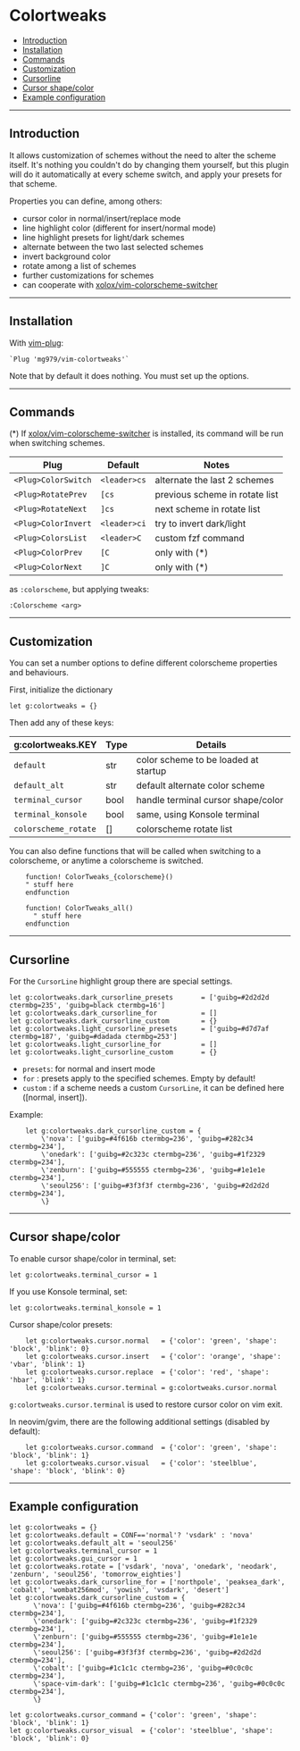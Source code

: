 # Colortweaks

<!-- vim-markdown-toc GFM -->

* [Introduction](#introduction)
* [Installation](#installation)
* [Commands](#commands)
* [Customization](#customization)
* [Cursorline](#cursorline)
* [Cursor shape/color](#cursor-shapecolor)
* [Example configuration](#example-configuration)

<!-- vim-markdown-toc -->

---

## Introduction

It allows customization of schemes without the need to alter the scheme itself.
It's nothing you couldn't do by changing them yourself, but this plugin will
do it automatically at every scheme switch, and apply your presets for that
scheme.

Properties you can define, among others:

* cursor color in normal/insert/replace mode
* line highlight color (different for insert/normal mode)
* line highlight presets for light/dark schemes
* alternate between the two last selected schemes
* invert background color
* rotate among a list of schemes
* further customizations for schemes
* can cooperate with [xolox/vim-colorscheme-switcher](https://github.com/xolox/vim-colorscheme-switcher)



---

## Installation

With [vim-plug](https://github.com/junegunn/vim-plug):

    `Plug 'mg979/vim-colortweaks'`


Note that by default it does nothing. You must set up the options.


---

## Commands

(*) If [xolox/vim-colorscheme-switcher](https://github.com/xolox/vim-colorscheme-switcher) is installed, its command will be run when switching schemes.

|Plug                               | Default     | Notes                     |
|-|-|-|
|`<Plug>ColorSwitch`                | `<leader>cs`  | alternate the last 2 schemes|
|`<Plug>RotatePrev`                 | `[cs`         |previous scheme in rotate list|
|`<Plug>RotateNext`                 | `]cs`         |next scheme in rotate list|
|`<Plug>ColorInvert`                | `<leader>ci`  | try to invert dark/light|
|`<Plug>ColorsList`                 | `<leader>C`   | custom fzf command|
|`<Plug>ColorPrev`                  | `[C`          | only with (*)|
|`<Plug>ColorNext`                  | `]C`          | only with (*)|

as `:colorscheme`, but applying tweaks:

    :Colorscheme <arg>


---

## Customization

You can set a number options to define different colorscheme properties and
behaviours.

First, initialize the dictionary

    let g:colortweaks = {}


Then add any of these keys:

|g:colortweaks.KEY               | Type |     Details                      |
|-|-|-|
|`default`                         | str  | color scheme to be loaded at startup |
|`default_alt`                     | str  | default alternate color scheme |
|`terminal_cursor`                 | bool | handle terminal cursor shape/color |
|`terminal_konsole`                | bool | same, using Konsole terminal |
|`colorscheme_rotate`              |  []  | colorscheme rotate list |

You can also define functions that will be called when switching to a
colorscheme, or anytime a colorscheme is switched.

```
    function! ColorTweaks_{colorscheme}()
    " stuff here
    endfunction

    function! ColorTweaks_all()
      " stuff here
    endfunction
```


---

## Cursorline

For the `CursorLine` highlight group there are special settings.

```
let g:colortweaks.dark_cursorline_presets       = ['guibg=#2d2d2d ctermbg=235', 'guibg=black ctermbg=16']
let g:colortweaks.dark_cursorline_for           = []
let g:colortweaks.dark_cursorline_custom        = {}
let g:colortweaks.light_cursorline_presets      = ['guibg=#d7d7af ctermbg=187', 'guibg=#dadada ctermbg=253']
let g:colortweaks.light_cursorline_for          = []
let g:colortweaks.light_cursorline_custom       = {}
```

- `presets`: for normal and insert mode
- `for`    : presets apply to the specified schemes. Empty by default!
- `custom` : if a scheme needs a custom `CursorLine`, it can be defined here ([normal, insert]).

Example:

```
    let g:colortweaks.dark_cursorline_custom = {
        \'nova': ['guibg=#4f616b ctermbg=236', 'guibg=#282c34 ctermbg=234'],
        \'onedark': ['guibg=#2c323c ctermbg=236', 'guibg=#1f2329 ctermbg=234'],
        \'zenburn': ['guibg=#555555 ctermbg=236', 'guibg=#1e1e1e ctermbg=234'],
        \'seoul256': ['guibg=#3f3f3f ctermbg=236', 'guibg=#2d2d2d ctermbg=234'],
        \}
```

---

## Cursor shape/color

To enable cursor shape/color in terminal, set:

    let g:colortweaks.terminal_cursor = 1

If you use Konsole terminal, set:

    let g:colortweaks.terminal_konsole = 1


Cursor shape/color presets:

```
    let g:colortweaks.cursor.normal   = {'color': 'green', 'shape': 'block', 'blink': 0}
    let g:colortweaks.cursor.insert   = {'color': 'orange', 'shape': 'vbar', 'blink': 1}
    let g:colortweaks.cursor.replace  = {'color': 'red', 'shape': 'hbar', 'blink': 1}
    let g:colortweaks.cursor.terminal = g:colortweaks.cursor.normal
```

`g:colortweaks.cursor.terminal` is used to restore cursor color on vim exit.


In neovim/gvim, there are the following additional settings (disabled by default):

```
    let g:colortweaks.cursor.command  = {'color': 'green', 'shape': 'block', 'blink': 1}
    let g:colortweaks.cursor.visual   = {'color': 'steelblue', 'shape': 'block', 'blink': 0}
```

---

## Example configuration

```
let g:colortweaks = {}
let g:colortweaks.default = CONF=='normal'? 'vsdark' : 'nova'
let g:colortweaks.default_alt = 'seoul256'
let g:colortweaks.terminal_cursor = 1
let g:colortweaks.gui_cursor = 1
let g:colortweaks.rotate = ['vsdark', 'nova', 'onedark', 'neodark', 'zenburn', 'seoul256', 'tomorrow_eighties']
let g:colortweaks.dark_cursorline_for = ['northpole', 'peaksea_dark', 'cobalt', 'wombat256mod', 'yowish', 'vsdark', 'desert']
let g:colortweaks.dark_cursorline_custom = {
      \'nova': ['guibg=#4f616b ctermbg=236', 'guibg=#282c34 ctermbg=234'],
      \'onedark': ['guibg=#2c323c ctermbg=236', 'guibg=#1f2329 ctermbg=234'],
      \'zenburn': ['guibg=#555555 ctermbg=236', 'guibg=#1e1e1e ctermbg=234'],
      \'seoul256': ['guibg=#3f3f3f ctermbg=236', 'guibg=#2d2d2d ctermbg=234'],
      \'cobalt': ['guibg=#1c1c1c ctermbg=236', 'guibg=#0c0c0c ctermbg=234'],
      \'space-vim-dark': ['guibg=#1c1c1c ctermbg=236', 'guibg=#0c0c0c ctermbg=234'],
      \}

let g:colortweaks.cursor_command = {'color': 'green', 'shape': 'block', 'blink': 1}
let g:colortweaks.cursor_visual  = {'color': 'steelblue', 'shape': 'block', 'blink': 0}
```

